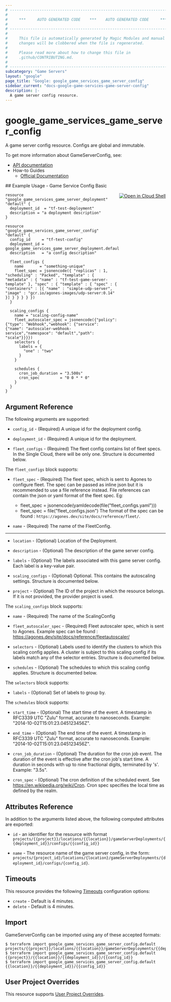 ```yaml
---
# ----------------------------------------------------------------------------
#
#     ***     AUTO GENERATED CODE    ***    AUTO GENERATED CODE     ***
#
# ----------------------------------------------------------------------------
#
#     This file is automatically generated by Magic Modules and manual
#     changes will be clobbered when the file is regenerated.
#
#     Please read more about how to change this file in
#     .github/CONTRIBUTING.md.
#
# ----------------------------------------------------------------------------
subcategory: "Game Servers"
layout: "google"
page_title: "Google: google_game_services_game_server_config"
sidebar_current: "docs-google-game-services-game-server-config"
description: |-
  A game server config resource.
---
```


# google\_game\_services\_game\_server\_config

A game server config resource. Configs are global and immutable.

To get more information about GameServerConfig, see:

* [API documentation](https://cloud.google.com/game-servers/docs/reference/rest/v1beta/projects.locations.gameServerDeployments.configs)
* How-to Guides
    * [Official Documentation](https://cloud.google.com/game-servers/docs)

<div class = "oics-button" style="float: right; margin: 0 0 -15px">
  <a href="https://console.cloud.google.com/cloudshell/open?cloudshell_git_repo=https%3A%2F%2Fgithub.com%2Fterraform-google-modules%2Fdocs-examples.git&cloudshell_working_dir=game_service_config_basic&cloudshell_image=gcr.io%2Fgraphite-cloud-shell-images%2Fterraform%3Alatest&open_in_editor=main.tf&cloudshell_print=.%2Fmotd&cloudshell_tutorial=.%2Ftutorial.md" target="_blank">
    <img alt="Open in Cloud Shell" src="//gstatic.com/cloudssh/images/open-btn.svg" style="max-height: 44px; margin: 32px auto; max-width: 100%;">
  </a>
</div>
## Example Usage - Game Service Config Basic


```hcl
resource "google_game_services_game_server_deployment" "default" {
  deployment_id  = "tf-test-deployment"
  description = "a deployment description"
}

resource "google_game_services_game_server_config" "default" {
  config_id     = "tf-test-config"
  deployment_id = google_game_services_game_server_deployment.default.deployment_id
  description   = "a config description"

  fleet_configs {
    name       = "something-unique"
    fleet_spec = jsonencode({ "replicas" : 1, "scheduling" : "Packed", "template" : { "metadata" : { "name" : "tf-test-game-server-template" }, "spec" : { "template" : { "spec" : { "containers" : [{ "name" : "simple-udp-server", "image" : "gcr.io/agones-images/udp-server:0.14" }] } } } } })
  }

  scaling_configs {
    name = "scaling-config-name"
    fleet_autoscaler_spec = jsonencode({"policy": {"type": "Webhook","webhook": {"service": {"name": "autoscaler-webhook-service","namespace": "default","path": "scale"}}}})
    selectors {
      labels = {
        "one" : "two"
      }
    }

    schedules {
      cron_job_duration = "3.500s"
      cron_spec         = "0 0 * * 0"
    }
  }
}
```

## Argument Reference

The following arguments are supported:


* `config_id` -
  (Required)
  A unique id for the deployment config.

* `deployment_id` -
  (Required)
  A unique id for the deployment.

* `fleet_configs` -
  (Required)
  The fleet config contains list of fleet specs. In the Single Cloud, there
  will be only one.
  Structure is documented below.


The `fleet_configs` block supports:

* `fleet_spec` -
  (Required)
  The fleet spec, which is sent to Agones to configure fleet.
  The spec can be passed as inline json but it is recommended to use a file reference
  instead. File references can contain the json or yaml format of the fleet spec. Eg:
  * fleet_spec = jsonencode(yamldecode(file("fleet_configs.yaml")))
  * fleet_spec = file("fleet_configs.json")
  The format of the spec can be found :
  `https://agones.dev/site/docs/reference/fleet/`.

* `name` -
  (Required)
  The name of the FleetConfig.

- - -


* `location` -
  (Optional)
  Location of the Deployment.

* `description` -
  (Optional)
  The description of the game server config.

* `labels` -
  (Optional)
  The labels associated with this game server config. Each label is a
  key-value pair.

* `scaling_configs` -
  (Optional)
  Optional. This contains the autoscaling settings.
  Structure is documented below.

* `project` - (Optional) The ID of the project in which the resource belongs.
    If it is not provided, the provider project is used.


The `scaling_configs` block supports:

* `name` -
  (Required)
  The name of the ScalingConfig

* `fleet_autoscaler_spec` -
  (Required)
  Fleet autoscaler spec, which is sent to Agones.
  Example spec can be found :
  https://agones.dev/site/docs/reference/fleetautoscaler/

* `selectors` -
  (Optional)
  Labels used to identify the clusters to which this scaling config
  applies. A cluster is subject to this scaling config if its labels match
  any of the selector entries.
  Structure is documented below.

* `schedules` -
  (Optional)
  The schedules to which this scaling config applies.
  Structure is documented below.


The `selectors` block supports:

* `labels` -
  (Optional)
  Set of labels to group by.

The `schedules` block supports:

* `start_time` -
  (Optional)
  The start time of the event.
  A timestamp in RFC3339 UTC "Zulu" format, accurate to nanoseconds. Example: "2014-10-02T15:01:23.045123456Z".

* `end_time` -
  (Optional)
  The end time of the event.
  A timestamp in RFC3339 UTC "Zulu" format, accurate to nanoseconds. Example: "2014-10-02T15:01:23.045123456Z".

* `cron_job_duration` -
  (Optional)
  The duration for the cron job event. The duration of the event is effective
  after the cron job's start time.
  A duration in seconds with up to nine fractional digits, terminated by 's'. Example: "3.5s".

* `cron_spec` -
  (Optional)
  The cron definition of the scheduled event. See
  https://en.wikipedia.org/wiki/Cron. Cron spec specifies the local time as
  defined by the realm.

## Attributes Reference

In addition to the arguments listed above, the following computed attributes are exported:

* `id` - an identifier for the resource with format `projects/{{project}}/locations/{{location}}/gameServerDeployments/{{deployment_id}}/configs/{{config_id}}`

* `name` -
  The resource name of the game server config, in the form:
  `projects/{project_id}/locations/{location}/gameServerDeployments/{deployment_id}/configs/{config_id}`.


## Timeouts

This resource provides the following
[Timeouts](/docs/configuration/resources.html#timeouts) configuration options:

- `create` - Default is 4 minutes.
- `delete` - Default is 4 minutes.

## Import


GameServerConfig can be imported using any of these accepted formats:

```
$ terraform import google_game_services_game_server_config.default projects/{{project}}/locations/{{location}}/gameServerDeployments/{{deployment_id}}/configs/{{config_id}}
$ terraform import google_game_services_game_server_config.default {{project}}/{{location}}/{{deployment_id}}/{{config_id}}
$ terraform import google_game_services_game_server_config.default {{location}}/{{deployment_id}}/{{config_id}}
```

## User Project Overrides

This resource supports [User Project Overrides](https://www.terraform.io/docs/providers/google/guides/provider_reference.html#user_project_override).
